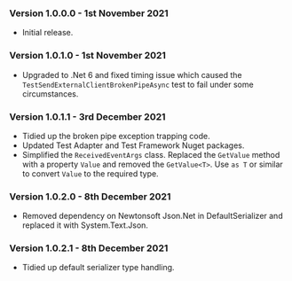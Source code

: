 ### Version 1.0.0.0 - 1st November 2021 

* Initial release.

### Version 1.0.1.0 - 1st November 2021 

* Upgraded to .Net 6 and fixed timing issue which caused the ```TestSendExternalClientBrokenPipeAsync``` test to fail under some circumstances.

### Version 1.0.1.1 - 3rd December 2021 

* Tidied up the broken pipe exception trapping code.
* Updated Test Adapter and Test Framework Nuget packages.
* Simplified the ```ReceivedEventArgs``` class. Replaced the ```GetValue``` method with a property ```Value``` and removed the ```GetValue<T>```. Use ```as T``` or similar to convert ```Value``` to the required type.

### Version 1.0.2.0 - 8th December 2021 

* Removed dependency on Newtonsoft Json.Net in DefaultSerializer and replaced it with System.Text.Json.

### Version 1.0.2.1 - 8th December 2021 

* Tidied up default serializer type handling.
